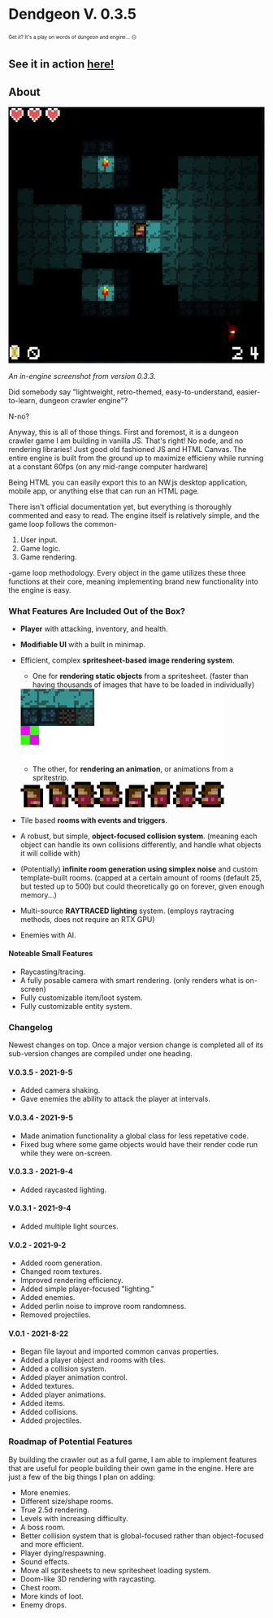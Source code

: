 ﻿# Dendgeon V. 0.3.5

<sub><sup>Get it? It's a play on words of dungeon and engine... 😐</sup></sub>

## See it in action [here!](https://nottimtam.github.io/dendgeon/engine/)

## About

![V 0.3 in-engine screenshot](./repo/v0.3.3_scr_1.png)

<em>An in-engine screenshot from version 0.3.3.</em>

Did somebody say "lightweight, retro-themed, easy-to-understand, easier-to-learn, dungeon crawler engine"?

N-no?

Anyway, this is all of those things. First and foremost, it is a dungeon crawler game I am building in vanilla JS. That's right! No node, and no rendering libraries! Just good old fashioned JS and HTML Canvas. The entire engine is built from the ground up to maximize efficieny while running at a constant 60fps (on any mid-range computer hardware)

Being HTML you can easily export this to an NW.js desktop application, mobile app, or anything else that can run an HTML page.

There isn't official documentation yet, but everything is thoroughly commented and easy to read. The engine itself is relatively simple, and the game loop follows the common-

1. User input.
2. Game logic.
3. Game rendering.

-game loop methodology. Every object in the game utilizes these three functions at their core, meaning implementing brand new functionality into the engine is easy.

### What Features Are Included Out of the Box?

-   **Player** with attacking, inventory, and health.
-   **Modifiable UI** with a built in minimap.

-   Efficient, complex **spritesheet-based image rendering system**.

    -   One for **rendering static objects** from a spritesheet. (faster than having thousands of images that have to be loaded in individually)
    
    <img src="./engine/data/images/tilemap.png" alt="spritestrip" width="400" style="image-rendering: pixelated;"/>

    -   The other, for **rendering an animation**, or animations from a spritestrip.
    
    <img src="./engine/data/images/spritesheet_player.png" alt="spritestrip" width="400" style="image-rendering: pixelated;"/>

-   Tile based **rooms with events and triggers**.
-   A robust, but simple, **object-focused collision system**. (meaning each object can handle its own collisions differently, and handle what objects it will collide with)
-   (Potentially) **infinite room generation using simplex noise** and custom template-built rooms. (capped at a certain amount of rooms (default 25, but tested up to 500) but could theoretically go on forever, given enough memory...)
-   Multi-source **RAYTRACED lighting** system. (employs raytracing methods, does not require an RTX GPU)
-   Enemies with AI.

#### Noteable Small Features

-   Raycasting/tracing.
-   A fully posable camera with smart rendering. (only renders what is on-screen)
-   Fully customizable item/loot system.
-   Fully customizable entity system.

### Changelog

Newest changes on top. Once a major version change is completed all of its sub-version changes are compiled under one heading.

#### V.0.3.5 - 2021-9-5

-   Added camera shaking.
-   Gave enemies the ability to attack the player at intervals.

#### V.0.3.4 - 2021-9-5

-   Made animation functionality a global class for less repetative code.
-   Fixed bug where some game objects would have their render code run while they were on-screen.

#### V.0.3.3 - 2021-9-4

-   Added raycasted lighting.

#### V.0.3.1 - 2021-9-4

-   Added multiple light sources.

#### V.0.2 - 2021-9-2

-   Added room generation.
-   Changed room textures.
-   Improved rendering efficiency.
-   Added simple player-focused "lighting."
-   Added enemies.
-   Added perlin noise to improve room randomness.
-   Removed projectiles.

#### V.0.1 - 2021-8-22

-   Began file layout and imported common canvas properties.
-   Added a player object and rooms with tiles.
-   Added a collision system.
-   Added player animation control.
-   Added textures.
-   Added player animations.
-   Added items.
-   Added collisions.
-   Added projectiles.

### Roadmap of Potential Features

By building the crawler out as a full game, I am able to implement features that are useful for people building their own game in the engine. Here are just a few of the big things I plan on adding:

-   More enemies.
-   Different size/shape rooms.
-   True 2.5d rendering.
-   Levels with increasing difficulty.
-   A boss room.
-   Better collision system that is global-focused rather than object-focused and more efficient.
-   Player dying/respawning.
-   Sound effects.
-   Move all spritesheets to new spritesheet loading system.
-   Doom-like 3D rendering with raycasting.
-   Chest room.
-   More kinds of loot.
-   Enemy drops.
